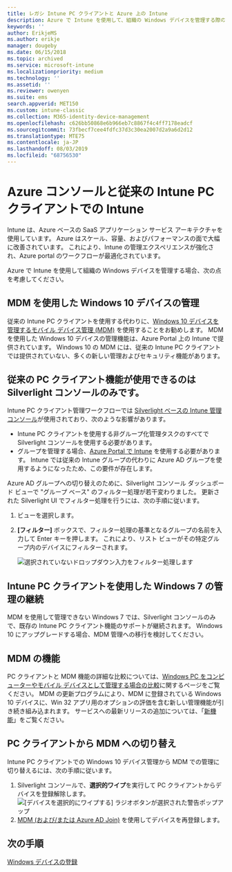 ```yaml
---
title: レガシ Intune PC クライアントと Azure 上の Intune
description: Azure で Intune を使用して、組織の Windows デバイスを管理する際の考慮事項です。
keywords: ''
author: ErikjeMS
ms.author: erikje
manager: dougeby
ms.date: 06/15/2018
ms.topic: archived
ms.service: microsoft-intune
ms.localizationpriority: medium
ms.technology: ''
ms.assetid: ''
ms.reviewer: owenyen
ms.suite: ems
search.appverid: MET150
ms.custom: intune-classic
ms.collection: M365-identity-device-management
ms.openlocfilehash: c626bb50868e6b966eb7c8867f4c4ff7178eadcf
ms.sourcegitcommit: 73fbecf7cee4fdfc37d3c30ea2007d2a9a6d2d12
ms.translationtype: MTE75
ms.contentlocale: ja-JP
ms.lasthandoff: 08/03/2019
ms.locfileid: "68756530"
---
```

# <a name="intune-on-azure-console-and-legacy-intune-pc-client"></a>Azure コンソールと従来の Intune PC クライアントでの Intune

Intune は、Azure ベースの SaaS アプリケーション サービス アーキテクチャを使用しています。 Azure はスケール、容量、およびパフォーマンスの面で大幅に改善されています。 これにより、Intune の管理エクスペリエンスが強化され、Azure portal のワークフローが最適化されています。 

Azure で Intune を使用して組織の Windows デバイスを管理する場合、次の点を考慮してください。

## <a name="manage-windows-10-devices-by-using-mdm"></a>MDM を使用した Windows 10 デバイスの管理

従来の Intune PC クライアントを使用する代わりに、[Windows 10 デバイスを管理するモバイル デバイス管理 (MDM)](https://docs.microsoft.com/intune/device-restrictions-windows-10) を使用することをお勧めします。 MDM を使用した Windows 10 デバイスの管理機能は、Azure Portal 上の Intune で提供されています。 Windows 10 の MDM には、従来の Intune PC クライアントでは提供されていない、多くの新しい管理およびセキュリティ機能があります。

## <a name="legacy-pc-client-features-are-only-available-in-the-silverlight-console"></a>従来の PC クライアント機能が使用できるのは Silverlight コンソールのみです。

Intune PC クライアント管理ワークフローでは [Silverlight ベースの Intune 管理コンソール](https://manage.microsoft.com/)が使用されており、次のような影響があります。

- Intune PC クライアントを使用する非グループ化管理タスクのすべてで Silverlight コンソールを使用する必要があります。
- グループを管理する場合、[Azure Portal で Intune](https://portal.azure.com/) を使用する必要があります。 Intune では従来の Intune グループの代わりに Azure AD グループを使用するようになったため、この要件が存在します。 

Azure AD グループへの切り替えのために、Silverlight コンソール ダッシュボード ビューで "グループ ベース" のフィルター処理が若干変わりました。 更新された Silverlight UI でフィルター処理を行うには、次の手順に従います。

1. ビューを選択します。
2. **[フィルター]** ボックスで、フィルター処理の基準となるグループの名前を入力して Enter キーを押します。 これにより、リスト ビューがその特定グループ内のデバイスにフィルターされます。

   ![選択されていないドロップダウン入力をフィルター処理します](media/intune-legacy-pc-client/image01.png)


## <a name="continue-to-manage-windows-7-by-using-intune-pc-client"></a>Intune PC クライアントを使用した Windows 7 の管理の継続

MDM を使用して管理できない Windows 7 では、Silverlight コンソールのみで、既存の Intune PC クライアント機能のサポートが継続されます。 Windows 10 にアップグレードする場合、MDM 管理への移行を検討してください。

## <a name="mdm-capabilities"></a>MDM の機能

PC クライアントと MDM 機能の詳細な比較については、[Windows PC をコンピューターやモバイル デバイスとして管理する場合の比較](pc-management-comparison.md)に関するページをご覧ください。 MDM の更新プログラムにより、MDM に登録されている Windows 10 デバイスに、Win 32 アプリ用のオプションの評価を含む新しい管理機能が引き続き組み込まれます。 サービスへの最新リリースの追加については、「[新機能](https://docs.microsoft.com/intune/whats-new)」をご覧ください。

## <a name="switch-from-pc-client-to-mdm"></a>PC クライアントから MDM への切り替え

Intune PC クライアントでの Windows 10 デバイス管理から MDM での管理に切り替えるには、次の手順に従います。

1. Silverlight コンソールで、**選択的ワイプ**を実行して PC クライアントからデバイスを登録解除します。
  ![[デバイスを選択的にワイプする] ラジオボタンが選択された警告ポップアップ](media/intune-legacy-pc-client/image02.png)
2. [MDM (および/または Azure AD Join)](https://docs.microsoft.com/intune/windows-enroll) を使用してデバイスを再登録します。 

## <a name="next-steps"></a>次の手順
[Windows デバイスの登録](https://docs.microsoft.com/intune/windows-enroll)

 
